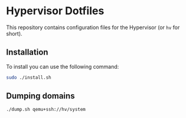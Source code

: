 # Hypervisor Dotfiles

This repository contains configuration files for the Hypervisor (or `hv` for short).

## Installation

To install you can use the following command:

```sh
sudo ./install.sh
```

## Dumping domains

```sh
./dump.sh qemu+ssh://hv/system
```